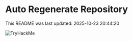 # Auto Regenerate Repository

This README was last updated: 2025-10-23 20:44:20

 ![TryHackMe](https://tryhackme.com/badge/533634)